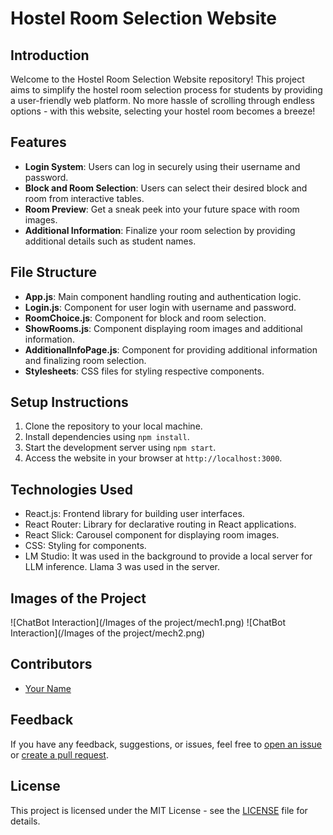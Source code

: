 # Hostel Room Selection Website

## Introduction
Welcome to the Hostel Room Selection Website repository! This project aims to simplify the hostel room selection process for students by providing a user-friendly web platform. No more hassle of scrolling through endless options - with this website, selecting your hostel room becomes a breeze!

## Features
- **Login System**: Users can log in securely using their username and password.
- **Block and Room Selection**: Users can select their desired block and room from interactive tables.
- **Room Preview**: Get a sneak peek into your future space with room images.
- **Additional Information**: Finalize your room selection by providing additional details such as student names.

## File Structure
- **App.js**: Main component handling routing and authentication logic.
- **Login.js**: Component for user login with username and password.
- **RoomChoice.js**: Component for block and room selection.
- **ShowRooms.js**: Component displaying room images and additional information.
- **AdditionalInfoPage.js**: Component for providing additional information and finalizing room selection.
- **Stylesheets**: CSS files for styling respective components.

## Setup Instructions
1. Clone the repository to your local machine.
2. Install dependencies using `npm install`.
3. Start the development server using `npm start`.
4. Access the website in your browser at `http://localhost:3000`.

## Technologies Used
- React.js: Frontend library for building user interfaces.
- React Router: Library for declarative routing in React applications.
- React Slick: Carousel component for displaying room images.
- CSS: Styling for components.
- LM Studio: It was used in the background to provide a local server for LLM inference. Llama 3 was used in the server.

## Images of the Project
![ChatBot Interaction](/Images of the project/mech1.png)
![ChatBot Interaction](/Images of the project/mech2.png)

## Contributors
- [Your Name](https://github.com/AravJain007)

## Feedback
If you have any feedback, suggestions, or issues, feel free to [open an issue](https://github.com/AravJain007/hostel-room-selection/issues) or [create a pull request](https://github.com/yourusername/hostel-room-selection/pulls).

## License
This project is licensed under the MIT License - see the [LICENSE](LICENSE) file for details.
